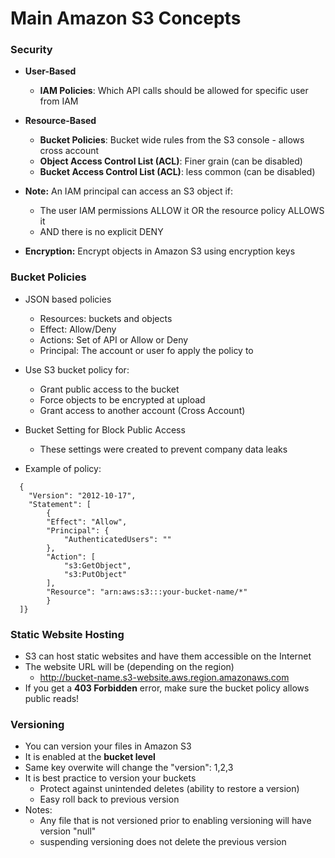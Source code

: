 # Main Amazon S3 Concepts

### Security

* **User-Based**
  * **IAM Policies**: Which API calls should be allowed for specific user from IAM

* **Resource-Based**
  * **Bucket Policies**: Bucket wide rules from the S3 console - allows cross account
  * **Object Access Control List (ACL)**: Finer grain (can be disabled)
  * **Bucket Access Control List (ACL)**: less common (can be disabled)

* **Note:** An IAM principal can access an S3 object if:
  * The user IAM permissions ALLOW it OR the resource policy ALLOWS it
  * AND there is no explicit DENY

* **Encryption:** Encrypt objects in Amazon S3 using encryption keys 

### Bucket Policies

* JSON based policies
  * Resources: buckets and objects
  * Effect: Allow/Deny
  * Actions: Set of API or Allow or Deny
  * Principal: The account or user fo apply the policy to

* Use S3 bucket policy for:
  * Grant public access to the bucket
  * Force objects to be encrypted at upload
  * Grant access to another account (Cross Account)

* Bucket Setting for Block Public Access
  * These settings were created to prevent company data leaks

* Example of policy:
~~~
  {
    "Version": "2012-10-17",
    "Statement": [
        {
        "Effect": "Allow",
        "Principal": {
            "AuthenticatedUsers": ""
        },
        "Action": [
            "s3:GetObject",
            "s3:PutObject"
        ],
        "Resource": "arn:aws:s3:::your-bucket-name/*"
        }
  ]}
~~~

### Static Website Hosting

* S3 can host static websites and have them accessible on the Internet
* The website URL will be (depending on the region)
  * http://bucket-name.s3-website.aws.region.amazonaws.com
* If you get a **403 Forbidden** error, make sure the bucket policy allows public reads!

### Versioning 

* You can version your files in Amazon S3
* It is enabled at the **bucket level**
* Same key overwite will change the "version": 1,2,3
* It is best practice to version your buckets
  * Protect against unintended deletes (ability to restore a version)
  * Easy roll back to previous version
* Notes:
  * Any file that is not versioned prior to enabling versioning will have version "null"
  * suspending versioning does not delete the previous version